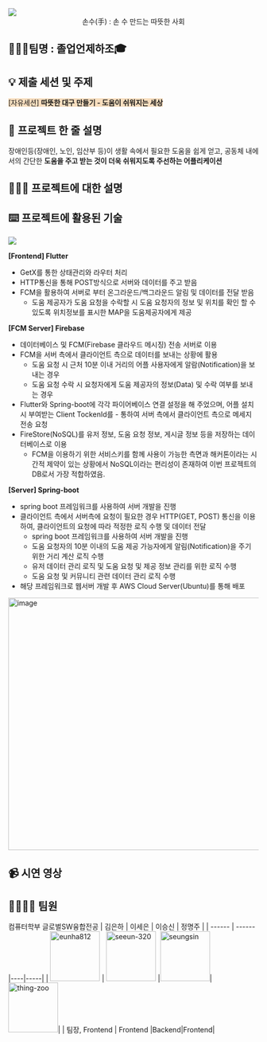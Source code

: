 <img src="https://user-images.githubusercontent.com/62578738/192111974-6ad690e1-4446-4502-bc3b-c91bcf170683.png"/>

 <div align="center"> 손수(手) : 손 수 만드는 따뜻한 사회 </div>
    
## 👩🏻‍🎓팀명 : 졸업언제하조🎓
  
  
  
## 💡 제출 세션 및 주제
<span style= 'background-color: #F7DDBE'>[자유세션] __따뜻한 대구 만들기 - 도움이 쉬워지는 세상__</span>
  
  
  
## 👥 프로젝트 한 줄 설명
장애인등(장애인, 노인, 임산부 등)이 생활 속에서 필요한 도움을 쉽게 얻고, 공동체 내에서의 간단한 __도움을 주고 받는 것이 더욱 쉬워지도록 주선하는 어플리케이션__
  
  
  
## 🧑🏻‍🦯 프로젝트에 대한 설명


## ⌨️ 프로젝트에 활용된 기술
<img src="https://user-images.githubusercontent.com/62578738/192134693-d35f6313-07a2-4141-8361-b88ba1203c20.png"/>

**[Frontend] Flutter** 
- GetX를 통한 상태관리와 라우터 처리
- HTTP통신을 통해 POST방식으로 서버와 데이터를 주고 받음
- FCM을 활용하여 서버로 부터 온그라운드/백그라운드 알림 및 데이터를 전달 받음
  - 도움 제공자가 도움 요청을 수락할 시 도움 요청자의 정보 및 위치를 확인 할 수 있도록 위치정보를 표시한 MAP을 도움제공자에게 제공

**[FCM Server] Firebase**
- 데이터베이스 및 FCM(Firebase 클라우드 메시징) 전송 서버로 이용
- FCM을 서버 측에서 클라이언트 측으로 데이터를 보내는 상황에 활용
  - 도움 요청 시 근처 10분 이내 거리의 어플 사용자에게 알람(Notification)을 보내는 경우
  - 도움 요청 수락 시 요청자에게 도움 제공자의 정보(Data) 및 수락 여부를 보내는 경우
- Flutter와 Spring-boot에 각각 파이어베이스 연결 설정을 해 주었으며, 어플 설치 시 부여받는 Client TockenId를 - 통하여 서버 측에서 클라이언트 측으로 메세지 전송 요청
- FireStore(NoSQL)를 유저 정보, 도움 요청 정보, 게시글 정보 등을 저장하는 데이터베이스로 이용
  - FCM을 이용하기 위한 서비스키를 함께 사용이 가능한 측면과 해커톤이라는 시간적 제약이 있는 상황에서 NoSQL이라는 편리성이 존재하여 이번 프로젝트의 DB로서 가장 적합하였음.

**[Server] Spring-boot**
- spring boot 프레임워크를 사용하여 서버 개발을 진행
- 클라이언트 측에서 서버측에 요청이 필요한 경우 HTTP(GET, POST) 통신을 이용하여, 클라이언트의 요청에 따라 적정한 로직 수행 및 데이터 전달
  - spring boot 프레임워크를 사용하여 서버 개발을 진행
  - 도움 요청자의 10분 이내의 도움 제공 가능자에게 알림(Notification)을 주기 위한 거리 계산 로직 수행
  - 유저 데이터 관리 로직 및 도움 요청 및 제공 정보 관리를 위한 로직 수행
  - 도움 요청 및 커뮤니티 관련 데이터 관리 로직 수행
- 해당 프레임워크로 웹서버 개발 후 AWS Cloud Server(Ubuntu)를 통해 배포

<img width="507" alt="image" src="https://user-images.githubusercontent.com/62578738/192134876-6cc9e081-e682-4d57-bd61-9c4947176a1d.png">


## 📹 시연 영상

## 👩‍👩‍👧‍👧 팀원
컴퓨터학부 글로벌SW융합전공
| 김은하 | 이세은 | 이승신 | 정명주 |
| ------ | ------ |----|-----|
| <a href="https://github.com/eunha812"><img src="https://avatars.githubusercontent.com/u/62810560?v=4" alt="eunha812" width="100" height="100"></a> | <a href="https://github.com/seeun-320"><img src="https://user-images.githubusercontent.com/62578738/192110853-974e3a30-b8f0-41d0-a3fe-dc60ed64cc4a.png" alt="seeun-320" width="100" height="100"></a> |<a href="https://github.com/Seungsin"><img src="https://avatars.githubusercontent.com/u/62578738?s=120&v=4" alt="seungsin" width="100" height="100"></a>|<a href="https://github.com/thing-zoo"><img src="https://avatars.githubusercontent.com/u/62596783?v=4" alt="thing-zoo" width="100" height="100"></a>|
| 팀장, Frontend | Frontend |Backend|Frontend|
